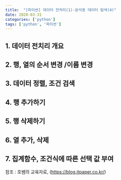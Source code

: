 ```yaml
---
title:  "[파이썬] 데이터 전처리(1)-분석용 데이터 탐색(4)"
date: 2020-03-31
categories: ['python']
tags: ['python', '파이썬']
---
```


## 1. 데이터 전치리 개요

## 2. 행, 열의 순서 변경 /이름 변경

## 3. 데이터 정렬, 조건 검색

## 4. 행 추가하기

## 5. 행 삭제하기

## 6. 열 추가, 삭제

## 7. 집계함수, 조건식에 따른 선택 값 부여

참조 : 호쌤의 교육자료, (<https://blog.itpaper.co.kr/>)